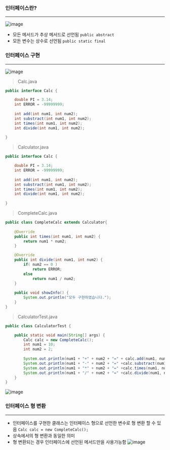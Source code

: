### 인터페이스란?
---
![image](https://gitlab.com/easyspubjava/javacoursework/-/raw/master/Chapter3/3-11/img/interface.png)
- 모든 메서드가 추상 메서드로 선언됨 `public abstract`
- 모든 변수는 상수로 선언됨 `public static final`
  
### 인터페이스 구현
---
![image](https://gitlab.com/easyspubjava/javacoursework/-/raw/master/Chapter3/3-11/img/calc.png)

> Calc.java
```java
public interface Calc {

	double PI = 3.14;
	int ERROR = -99999999;
	
	int add(int num1, int num2);
	int substract(int num1, int num2);
	int times(int num1, int num2);
	int divide(int num1, int num2);
	
}
```

>Calculator.java
```java
public interface Calc {

	double PI = 3.14;
	int ERROR = -99999999;
	
	int add(int num1, int num2);
	int substract(int num1, int num2);
	int times(int num1, int num2);
	int divide(int num1, int num2);
	
}
```

>CompleteCalc.java
```java
public class CompleteCalc extends Calculator{
	
	@Override
	public int times(int num1, int num2) {
		return num1 * num2;
	}

	@Override
	public int divide(int num1, int num2) {
		if( num2 == 0 )
			return ERROR;
		else 
			return num1 / num2;
	}
	
	public void showInfo() {
		System.out.println("모두 구현하였습니다.");
	}
}
```

>CalculatorTest.java
```java
public class CalculatorTest {

	public static void main(String[] args) {
		Calc calc = new CompleteCalc();
		int num1 = 10;
		int num2 = 2;
		
		System.out.println(num1 + "+" + num2 + "=" + calc.add(num1, num2));
		System.out.println(num1 + "-" + num2 + "=" +calc.substract(num1, num2));
		System.out.println(num1 + "*" + num2 + "=" +calc.times(num1, num2));
		System.out.println(num1 + "/" + num2 + "=" +calc.divide(num1, num2));
	}
}
```
![image](https://gitlab.com/easyspubjava/javacoursework/-/raw/master/Chapter3/3-11/img/out.png)

### 인터페이스 형 변환
---
- 인터페이스를 구현한 클래스는 인터페이스 형으로 선언한 변수로 형 변환 할 수 있음 `Calc calc = new CompleteCalc();`
- 상속에서의 형 변환과 동일한 의미
- 형 변환되는 경우 인터페이스에 선언된 메서드만을 사용가능함
![image](https://gitlab.com/easyspubjava/javacoursework/-/raw/master/Chapter3/3-11/img/type.png)

##